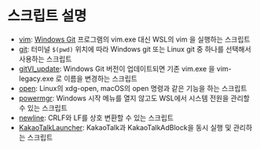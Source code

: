 # 스크립트 설명
- [vim](https://github.com/HyeongminKim/ShellScript/blob/master/Operating%20System/Windows/WSL/vim): [Windows Git](https://git-scm.com/download/win) 프로그램의 vim.exe 대신 WSL의 vim 을 실행하는 스크립트
- [git](https://github.com/HyeongminKim/ShellScript/blob/master/Operating%20System/Windows/WSL/git): 터미널 `$(pwd)` 위치에 따라 Windows git 또는 Linux git 중 하나를 선택해서 사용하는 스크립트
- [gitVI\_update](https://github.com/HyeongminKim/ShellScript/blob/master/Operating%20System/Windows/WSL/gitVI_update): Windows Git 버전이 업데이트되면 기존 vim.exe 을 vim-legacy.exe 로 이름을 변경하는 스크립트
- [open](https://github.com/HyeongminKim/ShellScript/blob/master/Operating%20System/Windows/WSL/open): Linux의 xdg-open, macOS의 open 명령과 같은 기능을 하는 스크립트
- [powermgr](https://github.com/HyeongminKim/ShellScript/blob/master/Operating%20System/Windows/WSL/powermgr): Windows 시작 메뉴를 열지 않고도 WSL에서 시스템 전원을 관리할 수 있는 스크립트
- [newline](https://github.com/HyeongminKim/ShellScript/blob/master/Operating%20System/Windows/WSL/newline): CRLF와 LF를 상호 변환할 수 있는 스크립트
- [KakaoTalkLauncher](https://github.com/HyeongminKim/ShellScript/blob/master/Operating%20System/Windows/WSL/KakaoTalkLauncher): KakaoTalk과 KakaoTalkAdBlock을 동시 실행 및 관리하는 스크립트
